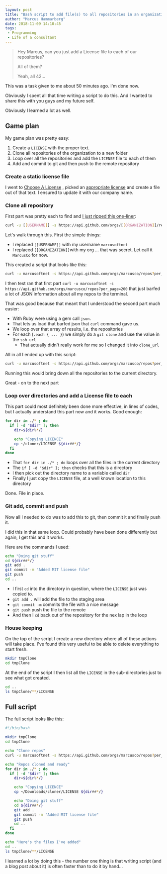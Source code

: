 ```yaml
---
layout: post
title: "Bash script to add file(s) to all repositories in an organization"
author: "Marcus Hammarberg"
date: 2018-11-09 14:10:45
tags:
 - Programming
 - Life of a consultant
---
```


> Hey Marcus, can you just add a License file to each of our repositories?
>
> All of them?
>
> Yeah, all 42...

This was a task given to me about 50 minutes ago. I'm done now.

Obviously I spent all that time writing a script to do this. And I wanted to share this with you guys and my future self.

Obviously I learned a lot as well.

<!-- excerpt-end -->

## Game plan

My game plan was pretty easy:

1. Create a `LICENSE` with the proper text.
2. Clone all repositories of the organization to a new folder
3. Loop over all the repositories and add the `LICENSE` file to each of them
4. Add and commit to git and then push to the remote repository

### Create a static license file

I went to [Choose A License](https://choosealicense.com) , picked an [appropriate license](https://choosealicense.com/licenses/mit/) and create a file out of that text. I ensured to update it with our company name.

### Clone all repository

First part was pretty each to find and [I just ripped this one-liner](https://gist.github.com/caniszczyk/3856584):

```bash
curl -u [[USERNAME]] -s https://api.github.com/orgs/[[ORGANIZATION]]/repos?per_page=200 | ruby -rubygems -e 'require "json"; JSON.load(STDIN.read).each { |repo| %x[git clone #{repo["ssh_url"]} ]}'
```

 Let's walk through this. First the simple things:

* I replaced `[[USERNAME]]` with my username `marcusoftnet`
* I replaced `[[ORGANIZATION]]`with my org ... that was secret. Let call it `MarcusCo` for now.

This created a script that looks like this:

```bash
curl -u marcusoftnet -s https://api.github.com/orgs/marcusco/repos?per_page=200 | ruby -rubygems -e 'require "json"; JSON.load(STDIN.read).each { |repo| %x[git clone #{repo["ssh_url"]} ]}'
```

 I then test ran that first part `curl -u marcusoftnet -s https://api.github.com/orgs/marcusco/repos?per_page=200` that just barfed a lot of JSON information about all my repos to the terminal.

That was good because that meant that I understood the second part much easier:

* With Ruby were using a gem call `json`.
* That lets us load that barfed json that `curl` command gave us.
* We loop over that array of results, i.e. the repositories
* For each (`.each { ... }`) we simply do a `git clone` and use the value in the `ssh_url`
  * That actually didn't really work for me so I changed it into `clone_url`

All in all I ended up with this script:

```bash
curl -u marcusoftnet -s https://api.github.com/orgs/marcusco/repos?per_page=200 | ruby -rubygems -e 'require "json"; JSON.load(STDIN.read).each { |repo| %x[git clone #{repo["clone_url"]} ]}'
```

Running this would bring down all the repositories to the current directory.

Great - on to the next part

### Loop over directories and add a License file to each

This part could most definitely been done more effective, in lines of codes, but I actually understand this part now and it works. Good enough:

```bash
for dir in ./* ; do
  if [ -d "$dir" ]; then
    dir=${dir%*/}

    echo "Copying LICENCE"
    cp ~/cloner/LICENSE ${dir##*/}
  fi
done
```

* That `for dir in ./* ; do` loops over all the files in the current directory
* The `if [ -d "$dir" ]; then` checks that this is a directory
* I then pick out the directory name to a variable called `dir`
* Finally I just copy the `LICENSE` file, at a well known location to this directory

Done. File in place.

### Git add, commit and push

Now all I needed to do was to add this to git, then commit it and finally push it.

I did this in that same loop. Could probably have been done differently but again, I get this and it works.

Here are the commands I used:

```bash
echo "Doing git stuff"
cd ${dir##*/}
git add .
git commit -m "Added MIT license file"
git push
cd ..
```

* I first `cd` into the directory in question, where the `LICENSE` just was copied to.
* `git add .` will add the file to the staging area
* `git commit -m` commits the file with a nice message
* `git push` push the file to the remote
* And then I `cd` back out of the repository for the nex lap in the loop

### House keeping

On the top of the script I create a new directory where all of these actions will take place. I've found this very useful to be able to delete everything to start fresh.

```bash
mkdir tmpClone
cd tmpClone
```

At the end of the script I then list all the `LICENSE` in the sub-directories just to see what got created.

```bash
cd ..
ls tmpClone/**/LICENSE
```

## Full script

The full script looks like this:

```bash
#!/bin/bash

mkdir tmpClone
cd tmpClone

echo "Clone repos"
curl -u marcusoftnet -s https://api.github.com/orgs/marcusco/repos?per_page=200 | ruby -rubygems -e 'require "json"; JSON.load(STDIN.read).each { |repo| %x[git clone #{repo["clone_url"]} ]}'

echo "Repos cloned and ready"
for dir in ./* ; do
  if [ -d "$dir" ]; then
    dir=${dir%*/}

    echo "Copying LICENCE"
    cp ~/Downloads/cloner/LICENSE ${dir##*/}

    echo "Doing git stuff"
    cd ${dir##*/}
    git add .
    git commit -m "Added MIT license file"
    git push
    cd ..
  fi
done

echo "Here's the files I've added"
cd ..
ls tmpClone/**/LICENSE
```

I learned a lot by doing this - the number one thing is that writing script (and a blog post about it) is often faster than to do it by hand...
